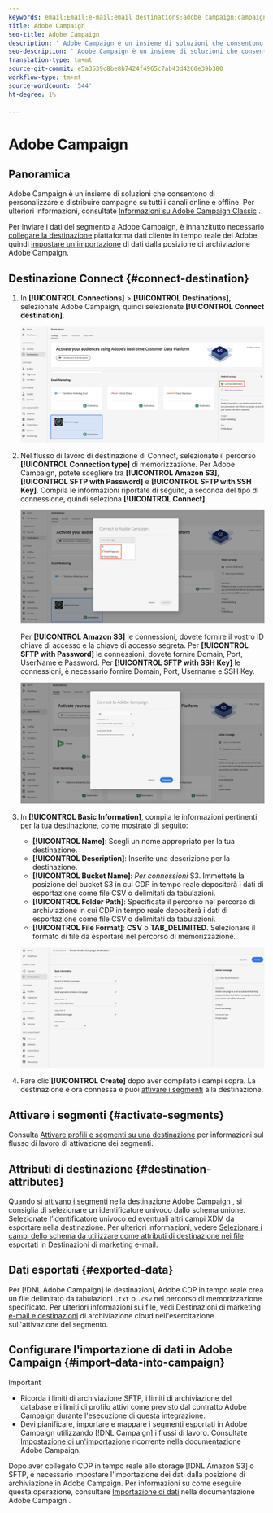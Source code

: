 ```yaml
---
keywords: email;Email;e-mail;email destinations;adobe campaign;campaign
title: Adobe Campaign
seo-title: Adobe Campaign
description: ' Adobe Campaign è un insieme di soluzioni che consentono di personalizzare e distribuire campagne su tutti i canali online e offline.'
seo-description: ' Adobe Campaign è un insieme di soluzioni che consentono di personalizzare e distribuire campagne su tutti i canali online e offline.'
translation-type: tm+mt
source-git-commit: e5a3539c8be8b7424f4965c7ab43d4260e39b380
workflow-type: tm+mt
source-wordcount: '544'
ht-degree: 1%

---
```



# Adobe Campaign

## Panoramica

 Adobe Campaign è un insieme di soluzioni che consentono di personalizzare e distribuire campagne su tutti i canali online e offline. Per ulteriori informazioni, consultate [Informazioni su Adobe Campaign Classic](https://docs.adobe.com/content/help/en/campaign-classic/using/getting-started/starting-with-adobe-campaign/about-adobe-campaign-classic.html) .

Per inviare i dati del segmento a  Adobe Campaign, è innanzitutto necessario [collegare la destinazione](#connect-destination)  piattaforma dati cliente in tempo reale del Adobe, quindi [impostare un&#39;importazione](#import-data-into-campaign) di dati dalla posizione di archiviazione  Adobe Campaign.

## Destinazione Connect {#connect-destination}

1. In **[!UICONTROL Connections]** > **[!UICONTROL Destinations]**, selezionate  Adobe Campaign, quindi selezionate **[!UICONTROL Connect destination]**.

   ![Connetti ad adobe campaign](/help/rtcdp/destinations/assets/connect-adobe-campaign.png)

1. Nel flusso di lavoro di destinazione di Connect, selezionate il percorso **[!UICONTROL Connection type]** di memorizzazione. Per  Adobe Campaign, potete scegliere tra **[!UICONTROL Amazon S3]**, **[!UICONTROL SFTP with Password]** e **[!UICONTROL SFTP with SSH Key]**. Compila le informazioni riportate di seguito, a seconda del tipo di connessione, quindi seleziona **[!UICONTROL Connect]**.

   ![Configurazione guidata campagna](/help/rtcdp/destinations/assets/adobe-campaign-wizard.png)

   Per **[!UICONTROL Amazon S3]** le connessioni, dovete fornire il vostro ID chiave di accesso e la chiave di accesso segreta.
Per **[!UICONTROL SFTP with Password]** le connessioni, dovete fornire Domain, Port, UserName e Password.
Per **[!UICONTROL SFTP with SSH Key]** le connessioni, è necessario fornire Domain, Port, Username e SSH Key.

   ![Compila le informazioni sulla campagna](/help/rtcdp/destinations/assets/adobe-campaign-step2.png)

1. In **[!UICONTROL Basic Information]**, compila le informazioni pertinenti per la tua destinazione, come mostrato di seguito:
   * **[!UICONTROL Name]**: Scegli un nome appropriato per la tua destinazione.
   * **[!UICONTROL Description]**: Inserite una descrizione per la destinazione.
   * **[!UICONTROL Bucket Name]**: *Per connessioni* S3. Immettete la posizione del bucket S3 in cui CDP in tempo reale depositerà i dati di esportazione come file CSV o delimitati da tabulazioni.
   * **[!UICONTROL Folder Path]**: Specificate il percorso nel percorso di archiviazione in cui CDP in tempo reale depositerà i dati di esportazione come file CSV o delimitati da tabulazioni.
   * **[!UICONTROL File Format]**: **CSV** o **TAB_DELIMITED**. Selezionare il formato di file da esportare nel percorso di memorizzazione.

   ![Informazioni di base sulla campagna](/help/rtcdp/destinations/assets/adobe-campaign-basic-information.png)

1. Fare clic **[!UICONTROL Create]** dopo aver compilato i campi sopra. La destinazione è ora connessa e puoi [attivare i segmenti](/help/rtcdp/destinations/activate-destinations.md) alla destinazione.

## Attivare i segmenti {#activate-segments}

Consulta [Attivare profili e segmenti su una destinazione](/help/rtcdp/destinations/activate-destinations.md) per informazioni sul flusso di lavoro di attivazione dei segmenti.

## Attributi di destinazione {#destination-attributes}

Quando si [attivano i segmenti](/help/rtcdp/destinations/activate-destinations.md) nella destinazione Adobe Campaign , si consiglia di selezionare un identificatore univoco dallo schema [](../../profile/home.md#profile-fragments-and-union-schemas)unione. Selezionate l’identificatore univoco ed eventuali altri campi XDM da esportare nella destinazione. Per ulteriori informazioni, vedere [Selezionare i campi dello schema da utilizzare come attributi di destinazione nei file](/help/rtcdp/destinations/email-marketing-destinations.md#destination-attributes) esportati in Destinazioni di marketing e-mail.

## Dati esportati {#exported-data}

Per [!DNL Adobe Campaign] le destinazioni,  Adobe CDP in tempo reale crea un file delimitato da tabulazioni `.txt` o `.csv` nel percorso di memorizzazione specificato. Per ulteriori informazioni sui file, vedi Destinazioni di marketing [e-mail e destinazioni](/help/rtcdp/destinations/activate-destinations.md#esp-and-cloud-storage) di archiviazione cloud nell&#39;esercitazione sull&#39;attivazione del segmento.

<!--

Expect a new file to be created in your storage location every day. The file format is:

`Adobe_Campaign_segment<segmentID>_<timestamp-yyyymmddhhmmss>.csv`

```
Adobe_Campaign_segment12341e18-abcd-49c2-836d-123c88e76c39_20200408061804.csv
Adobe_Campaign_segment12341e18-abcd-49c2-836d-123c88e76c39_20200409052200.csv
Adobe_Campaign_segment12341e18-abcd-49c2-836d-123c88e76c39_20200410061130.csv
```

The presence of these files in your storage location is confirmation of successful activation. To understand how the exported files are structured, you can [download a sample .csv file](/help/rtcdp/destinations/assets/sample_export_file_segment12341e18-abcd-49c2-836d-123c88e76c39_20200408061804.csv). This sample file includes the profile attributes `person.firstname`, `person.lastname`, `person.gender`, `person.birthyear`, and `personalEmail.address`.

-->

## Configurare l&#39;importazione di dati in  Adobe Campaign {#import-data-into-campaign}

>[!IMPORTANT]
>
>* Ricorda i limiti di archiviazione SFTP, i limiti di archiviazione del database e i limiti di profilo attivi come previsto dal contratto Adobe Campaign  durante l&#39;esecuzione di questa integrazione.
>* Devi pianificare, importare e mappare i segmenti esportati in  Adobe Campaign utilizzando [!DNL Campaign] i flussi di lavoro. Consultate [Impostazione di un&#39;importazione](https://docs.adobe.com/content/help/en/campaign-classic/using/automating-with-workflows/general-operation/importing-data.html#setting-up-a-recurring-import) ricorrente nella documentazione  Adobe Campaign.



Dopo aver collegato CDP in tempo reale allo storage [!DNL Amazon S3] o SFTP, è necessario impostare l&#39;importazione dei dati dalla posizione di archiviazione in  Adobe Campaign. Per informazioni su come eseguire questa operazione, consultare [Importazione di dati](https://docs.adobe.com/content/help/en/campaign-classic/using/automating-with-workflows/general-operation/importing-data.html) nella documentazione Adobe Campaign .